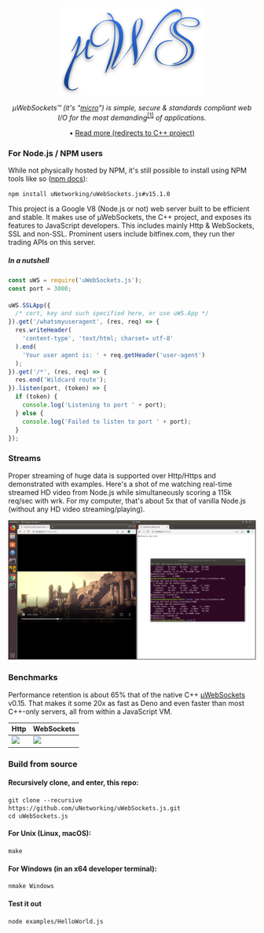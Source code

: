 <div align="center">
<img src="misc/logo.svg" height="180" />

*µWebSockets™ (it's "[micro](https://en.wikipedia.org/wiki/Micro-)") is simple, secure & standards compliant web I/O for the most demanding*<sup>[[1]](https://github.com/uNetworking/uWebSockets/tree/master/benchmarks)</sup> *of applications.*

• [Read more (redirects to C++ project)](https://github.com/uNetworking/uWebSockets/blob/master/misc/READMORE.md)

</div>


### For Node.js / NPM users
While not physically hosted by NPM, it's still possible to install using NPM tools like so ([npm docs](https://docs.npmjs.com/cli/install)):

```
npm install uNetworking/uWebSockets.js#v15.1.0
```

This project is a Google V8 (Node.js or not) web server built to be efficient and stable. It makes use of µWebSockets, the C++ project, and exposes its features to JavaScript developers. This includes mainly Http & WebSockets, SSL and non-SSL. Prominent users include bitfinex.com, they run ther trading APIs on this server.

##### In a nutshell
```javascript
const uWS = require('uWebSockets.js');
const port = 3000;

uWS.SSLApp({
  /* cert, key and such specified here, or use uWS.App */
}).get('/whatsmyuseragent', (res, req) => {
  res.writeHeader(
    'content-type', 'text/html; charset= utf-8'
  ).end(
    'Your user agent is: ' + req.getHeader('user-agent')
  );
}).get('/*', (res, req) => {
  res.end('Wildcard route');
}).listen(port, (token) => {
  if (token) {
    console.log('Listening to port ' + port);
  } else {
    console.log('Failed to listen to port ' + port);
  }
});
```

### Streams
Proper streaming of huge data is supported over Http/Https and demonstrated with examples. Here's a shot of me watching real-time streamed HD video from Node.js while simultaneously scoring a 115k req/sec with wrk. For my computer, that's about 5x that of vanilla Node.js (without any HD video streaming/playing).

![](misc/streaming.png)

### Benchmarks
Performance retention is about 65% that of the native C++ [µWebSockets](https://github.com/uNetworking/uWebSockets) v0.15. That makes it some 20x as fast as Deno and even faster than most C++-only servers, all from within a JavaScript VM.

Http | WebSockets
--- | ---
![](https://github.com/uNetworking/uWebSockets/blob/master/misc/bigshot_lineup.png) | ![](https://github.com/uNetworking/uWebSockets/blob/master/misc/websocket_lineup.png)

### Build from source
#### Recursively clone, and enter, this repo:
```
git clone --recursive https://github.com/uNetworking/uWebSockets.js.git
cd uWebSockets.js
```
#### For Unix (Linux, macOS):
```
make
```
#### For Windows (in an x64 developer terminal):
```
nmake Windows
```
#### Test it out
```
node examples/HelloWorld.js
```

